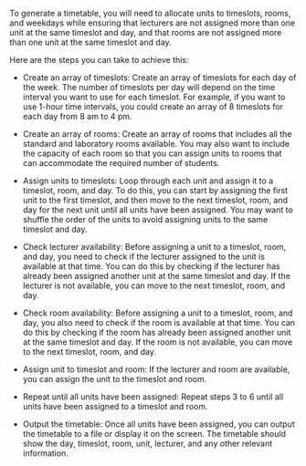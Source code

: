 To generate a timetable, you will need to allocate units to timeslots, rooms, and weekdays while ensuring that lecturers are not assigned more than one unit at the same timeslot and day, and that rooms are not assigned more than one unit at the same timeslot and day.

Here are the steps you can take to achieve this:

- Create an array of timeslots: Create an array of timeslots for each day of the week. The number of timeslots per day will depend on the time interval you want to use for each timeslot. For example, if you want to use 1-hour time intervals, you could create an array of 8 timeslots for each day from 8 am to 4 pm.

- Create an array of rooms: Create an array of rooms that includes all the standard and laboratory rooms available. You may also want to include the capacity of each room so that you can assign units to rooms that can accommodate the required number of students.

- Assign units to timeslots: Loop through each unit and assign it to a timeslot, room, and day. To do this, you can start by assigning the first unit to the first timeslot, and then move to the next timeslot, room, and day for the next unit until all units have been assigned. You may want to shuffle the order of the units to avoid assigning units to the same timeslot and day.

- Check lecturer availability: Before assigning a unit to a timeslot, room, and day, you need to check if the lecturer assigned to the unit is available at that time. You can do this by checking if the lecturer has already been assigned another unit at the same timeslot and day. If the lecturer is not available, you can move to the next timeslot, room, and day.

- Check room availability: Before assigning a unit to a timeslot, room, and day, you also need to check if the room is available at that time. You can do this by checking if the room has already been assigned another unit at the same timeslot and day. If the room is not available, you can move to the next timeslot, room, and day.

- Assign unit to timeslot and room: If the lecturer and room are available, you can assign the unit to the timeslot and room.

- Repeat until all units have been assigned: Repeat steps 3 to 6 until all units have been assigned to a timeslot and room.

- Output the timetable: Once all units have been assigned, you can output the timetable to a file or display it on the screen. The timetable should show the day, timeslot, room, unit, lecturer, and any other relevant information.

